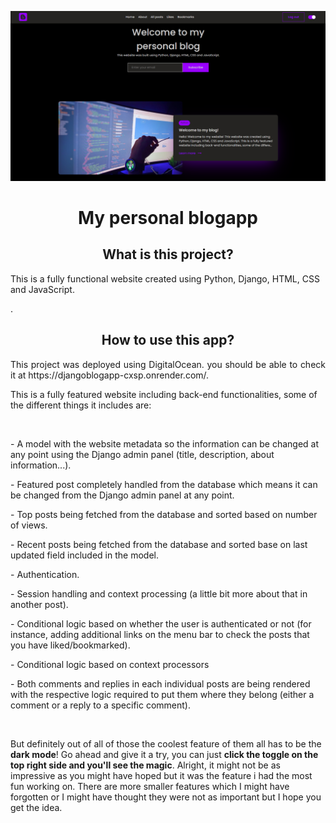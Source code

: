 <p align="center">
    <a href="https://github.com/jhonatanjk125/portfolio-web-app/blob/master/images/Blog%20dark-mode.PNG">
        <img src="https://github.com/jhonatanjk125/portfolio-web-app/blob/master/images/Blog%20dark-mode.PNG" />
    </a>
</p>
<h1 align="center">My personal blogapp</h1>


<h2 align="center">What is this project?</h2>
<p> This is a fully functional website created using Python, Django, HTML, CSS and JavaScript.</p>.

<h2 align="center">How to use this app?</h2>
<p align="justify"> This project was deployed using DigitalOcean. you should be able to check it at https://djangoblogapp-cxsp.onrender.com/.</p>
<p>This is a fully featured website including back-end functionalities, some of the different things it includes are:</p>
<p>&nbsp;</p>
<p>- A model with the website metadata so the information can be changed at any point using the Django admin panel (title, description, about information...).</p>
<p>- Featured post completely handled from the database which means it can be changed from the Django admin panel at any point.</p>
<p>- Top posts being fetched from the database and sorted based on number of views.</p>
<p>- Recent posts being fetched from the database and sorted base on last updated field included in the model.</p>
<p>- Authentication.</p>
<p>- Session handling and context processing (a little bit more about that in another post).</p>
<p>- Conditional logic based on whether the user is authenticated or not (for instance, adding additional links on the menu bar to check the posts that you have liked/bookmarked).</p>
<p>- Conditional logic based on context processors</p>
<p>- Both comments and replies in each individual posts are being rendered with the respective logic required to put them where they belong (either a comment or a reply to a specific comment).</p>
<p>&nbsp;</p>
<p>But definitely out of all of those the coolest feature of them all has to be the <b>dark mode</b>! Go ahead and give it a try, you can just <b>click the toggle on the top right side and you'll see the magic</b>. Alright, it might not be as impressive as you might have hoped but it was the feature i had the most fun working on. There are more smaller features which I might have forgotten or I might have thought they were not as important but I hope you get the idea.</p>

